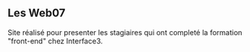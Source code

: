 ## Les Web07

Site réalisé pour presenter les stagiaires qui ont completé la formation "front-end" chez Interface3.
